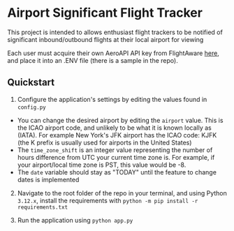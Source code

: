 # Airport Significant Flight Tracker

This project is intended to allows enthusiast flight trackers to be notified of significant inbound/outbound flights at their local airport for viewing

Each user must acquire their own AeroAPI API key from FlightAware [here](https://www.flightaware.com/commercial/aeroapi/), and place it into an .ENV file (there is a sample in the repo).

## Quickstart

1. Configure the application's settings by editing the values found in `config.py`

- You can change the desired airport by editing the `airport` value. This is the ICAO airport code, and unlikely to be what it is known locally as (IATA). For example New York's JFK airport has the ICAO code: KJFK (the K prefix is usually used for airports in the United States)
- The `time_zone_shift` is an integer value representing the number of hours difference from UTC your current time zone is. For example, if your airport/local time zone is PST, this value would be -8.
- The `date` variable should stay as "TODAY" until the feature to change dates is implemented

2. Navigate to the root folder of the repo in your terminal, and using Python `3.12.x`, install the requirements with `python -m pip install -r requirements.txt`

3. Run the application using `python app.py`
